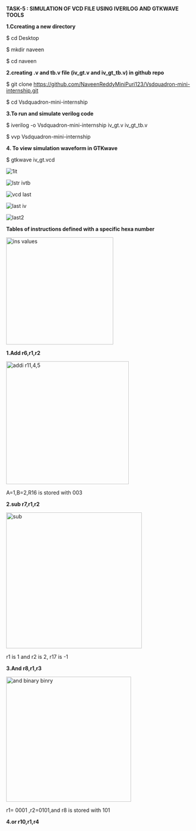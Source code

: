 **TASK-5 : SIMULATION OF VCD FILE USING IVERILOG AND GTKWAVE TOOLS**

**1.Ccreating a new directory**

$ cd Desktop

$ mkdir naveen

$ cd naveen

**2.creating  .v and tb.v file (iv_gt.v and iv_gt_tb.v) in github repo**

$ git clone https://github.com/NaveenReddyMiniPuri123/Vsdquadron-mini-internship.git

$ cd Vsdquadron-mini-internship

**3.To run and simulate verilog code**

$ iverilog -o Vsdquadron-mini-internship iv_gt.v iv_gt_tb.v

$ vvp Vsdquadron-mini-internship

**4. To view simulation waveform in GTKwave**

$ gtkwave iv_gt.vcd


![1it](https://github.com/NaveenReddyMiniPuri123/Vsdquadron-mini-internship/assets/167668786/8106b057-efed-4036-81dc-351970e70299)





![lstr ivtb](https://github.com/NaveenReddyMiniPuri123/Vsdquadron-mini-internship/assets/167668786/accf9448-1862-4ea4-a59c-5eec0260d3e5)



![vcd last](https://github.com/NaveenReddyMiniPuri123/Vsdquadron-mini-internship/assets/167668786/0e74edd6-3049-493d-b404-ff7e98762a83)



![last iv](https://github.com/NaveenReddyMiniPuri123/Vsdquadron-mini-internship/assets/167668786/3bee923d-5f56-4d9f-80f2-33264199ef77)



![last2](https://github.com/NaveenReddyMiniPuri123/Vsdquadron-mini-internship/assets/167668786/cef1461c-d10e-47f4-a29d-dbc82d6097d0)


**Tables of instructions defined with a specific hexa number**

<img width="288" alt="ins values" src="https://github.com/NaveenReddyMiniPuri123/Vsdquadron-mini-internship/assets/167668786/d41b5619-8b08-49ef-bb41-56a134da6942">


**1.Add r6,r1,r2**

<img width="330" alt="addi r11,4,5" src="https://github.com/NaveenReddyMiniPuri123/Vsdquadron-mini-internship/assets/167668786/3d662750-c117-44f1-b02d-01330a5f40d2">

A=1,B=2,R16 is stored with 003

**2.sub r7,r1,r2**

<img width="365" alt="sub" src="https://github.com/NaveenReddyMiniPuri123/Vsdquadron-mini-internship/assets/167668786/858bd39d-883e-494c-a800-df72f2febb83">

 r1 is 1 and r2 is 2, r17 is -1

 **3.And r8,r1,r3**

<img width="336" alt="and binary binry" src="https://github.com/NaveenReddyMiniPuri123/Vsdquadron-mini-internship/assets/167668786/a4201278-1a30-4359-9274-d2aed888f42b">

 r1= 0001 ,r2=0101,and r8 is stored with 101

 **4.or r10,r1,r4**

 


 

